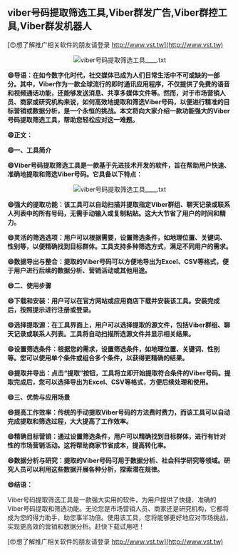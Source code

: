 ## **viber号码提取筛选工具,Viber群发广告,Viber群控工具,Viber群发机器人**

[😍想了解推广相关软件的朋友请登录 http://www.vst.tw](http://www.vst.tw)

 <center><img src="https://vst.tw/MP4/tuiguang/png/3.png" alt="viber号码提取筛选工具____.txt"></center>

**😄导语：在如今数字化时代，社交媒体已成为人们日常生活中不可或缺的一部分。其中，Viber作为一款全球流行的即时通讯应用程序，不仅提供了免费的语音和视频通话功能，还能够发送消息、共享多媒体文件等。然而，对于市场营销人员、商家或研究机构来说，如何高效地提取和筛选Viber号码，以便进行精准的目标营销或数据分析，是一个永恒的挑战。本文将向大家介绍一款功能强大的Viber号码提取筛选工具，帮助您轻松应对这一难题。**

**😄正文：**

**😄一、工具简介**

**😄Viber号码提取筛选工具是一款基于先进技术开发的软件，旨在帮助用户快速、准确地提取和筛选Viber号码。它具备以下特点：**

 <center><img src="https://vst.tw/MP4/tuiguang/png/1.png" alt="viber号码提取筛选工具____.txt"></center>

**😄强大的提取功能：该工具可以自动扫描并提取指定Viber群组、聊天记录或联系人列表中的所有号码，无需手动输入或复制粘贴。这大大节省了用户的时间和精力。**

**😄灵活的筛选选项：用户可以根据需要，设置筛选条件，如地理位置、关键词、性别等，以便精确找到目标群体。工具支持多种筛选方式，满足不同用户的需求。**

**😄数据导出与整合：提取的Viber号码可以方便地导出为Excel、CSV等格式，便于用户进行后续的数据分析、营销活动或其他用途。**

**😄二、使用步骤**

**😄下载和安装：用户可以在官方网站或应用商店下载并安装该工具。安装完成后，按照提示进行注册或登录。**

**😄选择提取源：在工具界面上，用户可以选择提取的源文件，包括Viber群组、聊天记录或联系人列表。工具将自动扫描所选源文件并显示相关结果。**

**😄设置筛选条件：根据您的需求，设置筛选条件，如地理位置、关键词、性别等。您可以使用单个条件或组合多个条件，以获得更精确的结果。**

**😄提取并导出：点击“提取”按钮，工具将立即开始提取符合条件的Viber号码。提取完成后，您可以选择导出为Excel、CSV等格式，方便后续处理和使用。**

**😄三、优势与应用场景**

**😄提高工作效率：传统的手动提取Viber号码的方法费时费力，而该工具可以自动完成提取和筛选过程，大大提高了工作效率。**

**😄精确目标营销：通过设置筛选条件，用户可以精确找到目标群体，进行有针对性的市场营销活动。这将帮助商家节省成本，提高转化率。**

**😄数据分析与研究：提取的Viber号码可用于数据分析、社会科学研究等领域。研究人员可以利用这些数据开展各种分析，探索潜在规律。**

**😄结语：**

Viber号码提取筛选工具是一款强大实用的软件，为用户提供了快捷、准确的Viber号码提取和筛选功能。无论您是市场营销人员、商家还是研究机构，它都将成为您的得力助手，助您事半功倍。使用该工具，您将能够更好地应对市场挑战，实现更高效的营销和数据分析。赶快下载试用吧！

[😍想了解推广相关软件的朋友请登录 http://www.vst.tw](http://www.vst.tw)



